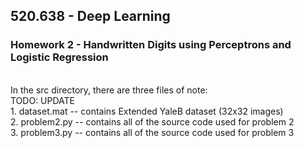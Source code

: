 ## 520.638 - Deep Learning
### Homework 2 - Handwritten Digits using Perceptrons and Logistic Regression
<br>
In the src directory, there are three files of note: <br>
TODO: UPDATE <br>
1. dataset.mat  --  contains Extended YaleB dataset (32x32 images) <br>
2. problem2.py  --  contains all of the source code used for problem 2 <br>
3. problem3.py  --  contains all of the source code used for problem 3 <br>

